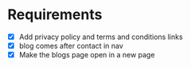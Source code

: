 # Requirements

- [x] Add privacy policy and terms and conditions links
- [x] blog comes after contact in nav
- [x] Make the blogs page open in a new page
